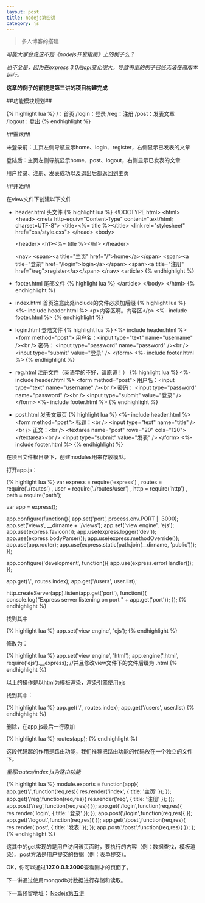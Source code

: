 ```yaml
---
layout: post
title: nodejs第四讲
category: js
---
```


> 多人博客的搭建

*可能大家会说这不是《nodejs开发指南》上的例子么？*

*也不全是，因为在express 3.0后api变化很大，导致书里的例子已经无法在高版本运行。*

**这章的例子的前提是第三讲的项目构建完成**

##功能模块规划##

{% highlight lua %}
/：首页
/login：登录
/reg：注册
/post：发表文章
/logout：登出
{% endhighlight %}

##需求##

未登录前：主页左侧导航显示home、login、register，右侧显示已发表的文章

登陆后：主页左侧导航显示home、post、logout，右侧显示已发表的文章

用户登录、注册、发表成功以及退出后都返回到主页

##开始##

在view文件下创建以下文件

+ header.html 头文件
{% highlight lua %}
&lt;!DOCTYPE html&gt;
  &lt;html&gt;
  &lt;head&gt;
  &lt;meta http-equiv="Content-Type" content="text/html; charset=UTF-8"&gt;
  &lt;title&gt;&lt;%= title %&gt;&lt;/title&gt;
  &lt;link rel="stylesheet" href="css/style.css"&gt;
  &lt;/head&gt;
  &lt;body&gt;

  &lt;header&gt;
  &lt;h1&gt;&lt;%= title %&gt;&lt;/h1&gt;
  &lt;/header&gt;

  &lt;nav&gt;
      &lt;span&gt;&lt;a title="主页" href="/"&gt;home&lt;/a&gt;&lt;/span&gt;
      &lt;span&gt;&lt;a title="登录" href="/login"&gt;login&lt;/a&gt;&lt;/span&gt;
      &lt;span&gt;&lt;a title="注册" href="/reg"&gt;register&lt;/a&gt;&lt;/span&gt;
  &lt;/nav&gt;
  &lt;article&gt;
{% endhighlight %}
+ footer.html 尾部文件
{% highlight lua %}
&lt;/article&gt;
  &lt;/body&gt;
&lt;/html&gt;
{% endhighlight %}
+ index.html 首页注意此处include的文件必须加后缀
{% highlight lua %}
&lt;%- include header.html %&gt;
&lt;p&gt;内容区啊。内容区&lt;/p&gt;
&lt;%- include footer.html %&gt;
{% endhighlight %}
+ login.html 登陆文件
{% highlight lua %}
&lt;%- include header.html %&gt;
&lt;form method="post"&gt;
用户名：&lt;input type="text" name="username" /&gt;&lt;br /&gt;
密码： &lt;input type="password" name="password" /&gt;&lt;br /&gt;
        &lt;input type="submit" value="登录" /&gt;
&lt;/form&gt;
&lt;%- include footer.html %&gt;
{% endhighlight %}
+ reg.html 注册文件（英语学的不好，请原谅！）
{% highlight lua %}
&lt;%- include header.html %&gt;
&lt;form method="post"&gt;
用户名：&lt;input type="text" name="username" /&gt;&lt;br /&gt;
密码： &lt;input type="password" name="password" /&gt;&lt;br /&gt;
        &lt;input type="submit" value="登录" /&gt;
&lt;/form&gt;
&lt;%- include footer.html %&gt;
{% endhighlight %}
+ post.html 发表文章页
{% highlight lua %}
&lt;%- include header.html %&gt;
&lt;form method="post"&gt;
标题：&lt;br /&gt;
&lt;input type="text" name="title" /&gt;&lt;br /&gt;
正文：&lt;br /&gt;
&lt;textarea name="post" rows="20" cols="120"&gt;&lt;/textarea&gt;&lt;br /&gt;
&lt;input type="submit" value="发表" /&gt;
&lt;/form&gt;
&lt;%- include footer.html %&gt;
{% endhighlight %}

在项目文件根目录下，创建modules用来存放模型。

打开app.js：

{% highlight lua %}
var express = require('express')
  , routes = require('./routes')
  , user = require('./routes/user')
  , http = require('http')
  , path = require('path');

var app = express();

app.configure(function(){
  app.set('port', process.env.PORT || 3000);
  app.set('views', __dirname + '/views');
  app.set('view engine', 'ejs');
  app.use(express.favicon());
  app.use(express.logger('dev'));
  app.use(express.bodyParser());
  app.use(express.methodOverride());
  app.use(app.router);
  app.use(express.static(path.join(__dirname, 'public')));
});

app.configure('development', function(){
  app.use(express.errorHandler());
});

app.get('/', routes.index);
app.get('/users', user.list);

http.createServer(app).listen(app.get('port'), function(){
  console.log("Express server listening on port " + app.get('port'));
});
{% endhighlight %}

找到其中

{% highlight lua %}
app.set('view engine', 'ejs');
{% endhighlight %}

修改为：

{% highlight lua %}
app.set('view engine', 'html');
app.engine('.html', require('ejs').__express);
//并且修改view文件下的文件后缀为 .html
{% endhighlight %}

以上的操作是以html为模板渲染，渲染引擎使用ejs

找到其中：

{% highlight lua %}
app.get('/', routes.index);
app.get('/users', user.list)
{% endhighlight %}

删除，在app.js最后一行添加

{% highlight lua %}
routes(app);
{% endhighlight %}

这段代码起的作用是路由功能，我们推荐把路由功能的代码放在一个独立的文件下。

*重写routes/index.js为路由功能*

{% highlight lua %}
module.exports = function(app){
    app.get('/',function(req,res){
        res.render('index', {
            title: '主页'
        });
    });
    app.get('/reg',function(req,res){
        res.render('reg', {
         title: '注册'
        });
    });
    app.post('/reg',function(req,res){
    });
    app.get('/login',function(req,res){
        res.render('login', {
            title: '登录'
        });
    });
    app.post('/login',function(req,res){
    });
    app.get('/logout',function(req,res){
    });
    app.get('/post',function(req,res){
        res.render('post', {
            title: '发表'
        });
    });
    app.post('/post',function(req,res){
    });
};
{% endhighlight %}

这其中的get实现的是用户访问该页面时，要执行的内容（例：数据查找，模板渲染）。post方法是用户提交的数据（例：表单提交）。

OK，你可以通过**127.0.0.1:3000**查看刚才的页面了。

下一讲通过使用mongodb对数据进行存储和读取。

下一篇预留地址：
[Nodejs第五讲](http://johnqing.github.io/posts/nodejs-05.html)

